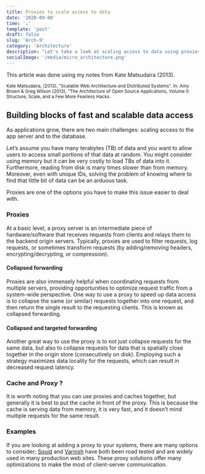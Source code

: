 ```yaml
---
title: Proxies to scale access to data
date: '2020-09-08'
time: '☕️'
template: 'post'
draft: false
slug: 'Arch-9'
category: 'Architecture'
description: "Let's take a look at scaling access to data using proxies with Kate Matsudaira"
socialImage: '/media/micro_architecture.png'
---
```


This article was done using my notes from Kate Matsudaira (2013).

<sub>Kate Matsudaira, (2013), "Scalable Web Architecture and Distributed Systems". In: Amy Brown & Greg Wilson (2013), "The Architecture of Open Source Applications, Volume II: Structure, Scale, and a Few More Fearless Hacks.</sub>

## Building blocks of fast and scalable data access

As applications grow, there are two main challenges: scaling access to the app server and to the database.

Let’s assume you have many terabytes (TB) of data and you want to allow users to access small portions of that data at random. You might consider using memory but it can be very costly to load TBs of data into it. Furthermore, reading from disk is many times slower than from memory. Moreover, even with unique IDs, solving the problem of knowing where to find that little bit of data can be an arduous task.

Proxies are one of the options you have to make this issue easier to deal with.

### Proxies

At a basic level, a proxy server is an intermediate piece of hardware/software that receives requests from clients and relays them to the backend origin servers. Typically, proxies are used to filter requests, log requests, or sometimes transform requests (by adding/removing headers, encrypting/decrypting, or compression).

#### Collapsed forwarding

Proxies are also immensely helpful when coordinating requests from multiple servers, providing
opportunities to optimize request traffic from a system-wide perspective. One way to use a proxy to speed up data access is to collapse the same (or similar) requests together into one request, and then return the single result to the requesting clients. This is known as collapsed forwarding.

#### Collapsed and targeted forwarding 

Another great way to use the proxy is to not just collapse requests for the same data, but also to
collapse requests for data that is spatially close together in the origin store (consecutively on disk). Employing such a strategy maximizes data locality for the requests, which can result in decreased request latency.

### Cache and Proxy ?

It is worth noting that you can use proxies and caches together, but generally it is best to put the cache in front of the proxy. This is because the cache is serving data from memory, it is very fast, and it doesn’t mind multiple requests for the same result.

### Examples

If you are looking at adding a proxy to your systems, there are many options to consider; [Squid](http://www.squid-cache.org/) and [Varnish](http://varnish-cache.org/) have both been road tested and are widely used in many production web sites. These proxy solutions offer many optimizations to make the most of client-server communication.